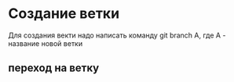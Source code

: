 # Создание ветки

Для создания векти надо написать команду git branch A, где А - название новой ветки
## переход на ветку